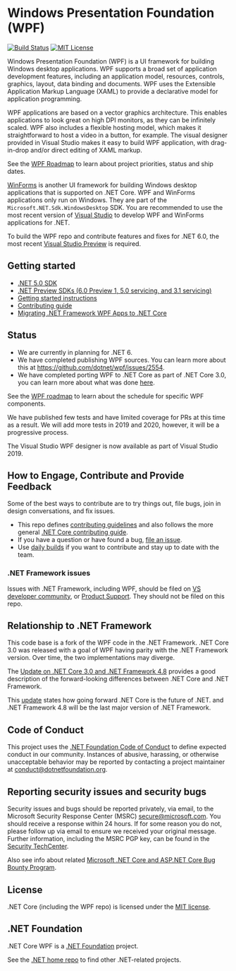 # Windows Presentation Foundation (WPF)

[![Build Status](https://dnceng.visualstudio.com/public/_apis/build/status/dotnet/wpf/dotnet-wpf%20CI)](https://dnceng.visualstudio.com/public/_build/latest?definitionId=270)
[![MIT License](https://img.shields.io/badge/license-MIT-green.svg)](https://github.com/dotnet/wpf/blob/master/LICENSE.TXT)

Windows Presentation Foundation (WPF) is a UI framework for building Windows desktop applications. WPF supports a broad set of application development features, including an application model, resources, controls, graphics, layout, data binding and documents. WPF uses the Extensible Application Markup Language (XAML) to provide a declarative model for application programming.

WPF applications are based on a vector graphics architecture. This enables applications to look great on high DPI monitors, as they can be infinitely scaled. WPF also includes a flexible hosting model, which makes it straightforward to host a video in a button, for example. The visual designer provided in Visual Studio makes it easy to build WPF application, with drag-in-drop and/or direct editing of XAML markup.

See the [WPF Roadmap](roadmap.md) to learn about project priorities, status and ship dates.

[WinForms](https://github.com/dotnet/winforms) is another UI framework for building Windows desktop applications that is supported on .NET Core. WPF and WinForms applications only run on Windows. They are part of the `Microsoft.NET.Sdk.WindowsDesktop` SDK. You are recommended to use the most recent version of [Visual Studio](https://visualstudio.microsoft.com/downloads/) to develop WPF and WinForms applications for .NET.

To build the WPF repo and contribute features and fixes for .NET 6.0, the most recent [Visual Studio Preview](https://visualstudio.microsoft.com/vs/preview/) is required.  

## Getting started

* [.NET 5.0 SDK](https://dotnet.microsoft.com/download/dotnet/5.0)
* [.NET Preview SDKs (6.0 Preview 1, 5.0 servicing, and 3.1 servicing)](https://github.com/dotnet/installer)
* [Getting started instructions](Documentation/getting-started.md)
* [Contributing guide](Documentation/contributing.md)
* [Migrating .NET Framework WPF Apps to .NET Core](https://docs.microsoft.com/en-us/dotnet/desktop-wpf/migration/convert-project-from-net-framework)

## Status

- We are currently in planning for .NET 6. 
- We have completed publishing WPF sources. You can learn more about this at https://github.com/dotnet/wpf/issues/2554. 
- We have completed porting WPF to .NET Core as part of .NET Core 3.0, you can learn more about what was done [here](https://github.com/dotnet/wpf/issues/1936).

See the [WPF roadmap](roadmap.md) to learn about the schedule for specific WPF components.

We have published few tests and have limited coverage for PRs at this time as a result. We will add more tests in 2019 and 2020, however, it will be a progressive process. 

The Visual Studio WPF designer is now available as part of Visual Studio 2019. 

## How to Engage, Contribute and Provide Feedback

Some of the best ways to contribute are to try things out, file bugs, join in design conversations, and fix issues.

* This repo defines [contributing guidelines](Documentation/contributing.md) and also follows the more general [.NET Core contributing guide](https://github.com/dotnet/runtime/blob/master/CONTRIBUTING.md).
* If you have a question or have found a bug, [file an issue](https://github.com/dotnet/wpf/issues/new).
* Use [daily builds](Documentation/getting-started.md#installation) if you want to contribute and stay up to date with the team.

### .NET Framework issues

Issues with .NET Framework, including WPF, should be filed on [VS developer community](https://developercommunity.visualstudio.com/spaces/61/index.html), 
or [Product Support](https://support.microsoft.com/en-us/contactus?ws=support).
They should not be filed on this repo.

## Relationship to .NET Framework

This code base is a fork of the WPF code in the .NET Framework. .NET Core 3.0 was released with a goal of WPF having parity with the .NET Framework version. Over time, the two implementations may diverge.

The [Update on .NET Core 3.0 and .NET Framework 4.8](https://blogs.msdn.microsoft.com/dotnet/2018/10/04/update-on-net-core-3-0-and-net-framework-4-8/) provides a good description of the forward-looking differences between .NET Core and .NET Framework.

This [update](https://devblogs.microsoft.com/dotnet/net-core-is-the-future-of-net/) states how going forward .NET Core is the future of .NET. and .NET Framework 4.8 will be the last major version of .NET Framework.


## Code of Conduct

This project uses the [.NET Foundation Code of Conduct](https://dotnetfoundation.org/code-of-conduct) to define expected conduct in our community. Instances of abusive, harassing, or otherwise unacceptable behavior may be reported by contacting a project maintainer at conduct@dotnetfoundation.org.

## Reporting security issues and security bugs

Security issues and bugs should be reported privately, via email, to the Microsoft Security Response Center (MSRC) <secure@microsoft.com>. You should receive a response within 24 hours. If for some reason you do not, please follow up via email to ensure we received your original message. Further information, including the MSRC PGP key, can be found in the [Security TechCenter](https://www.microsoft.com/msrc/faqs-report-an-issue).

Also see info about related [Microsoft .NET Core and ASP.NET Core Bug Bounty Program](https://www.microsoft.com/msrc/bounty-dot-net-core).

## License

.NET Core (including the WPF repo) is licensed under the [MIT license](LICENSE.TXT).

## .NET Foundation

.NET Core WPF is a [.NET Foundation](https://www.dotnetfoundation.org/projects) project.

See the [.NET home repo](https://github.com/Microsoft/dotnet) to find other .NET-related projects.

